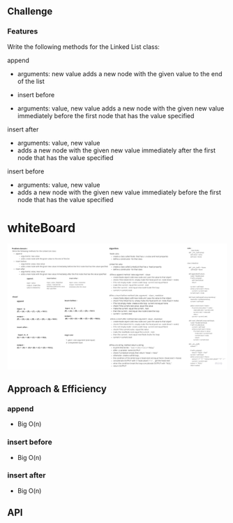  ## Challenge
### Features
Write the following methods for the Linked List class:

 append
+ arguments: new value
adds a new node with the given value to the end of the list

+ insert before
+ arguments: value, new value
adds a new node with the given new value immediately before the first node that has the value specified

insert after
+ arguments: value, new value
+ adds a new node with the given new value immediately after the first node that has the value specified

insert before
+ arguments: value, new value
+ adds a new node with the given new value immediately before the first node that has the value specified




# whiteBoard
![Linked List insertion](linked_list/assets/linked_list_insertions.jpg)




## Approach & Efficiency
<!-- What approach did you take? Why? What is the Big O space/time for this approach? -->
### append
+ Big O(n)

### insert before
+ Big O(n)

### insert after
+ Big O(n)



## API
<!-- Description of each method publicly available to your Linked List -->
